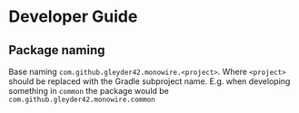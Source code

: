 # Developer Guide

## Package naming

Base naming `com.github.gleyder42.monowire.<project>`.
Where `<project>` should be replaced with the Gradle subproject name.
E.g. when developing something in `common` the package would be `com.github.gleyder42.monowire.common`